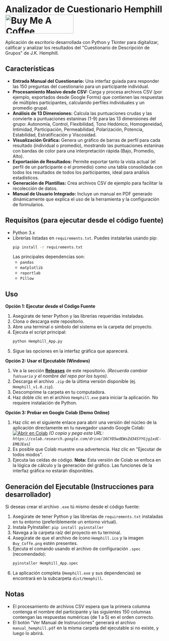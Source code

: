 # Analizador de Cuestionario Hemphill <a href="https://www.buymeacoffee.com/Yzaak64" target="_blank"><img src="https://cdn.buymeacoffee.com/buttons/v2/default-green.png" alt="Buy Me A Coffee" style="height: 60px !important;width: 217px !important;" ></a>

Aplicación de escritorio desarrollada con Python y Tkinter para digitalizar, calificar y analizar los resultados del "Cuestionario de Descripción de Grupos" de J.K. Hemphill.

## Características

*   **Entrada Manual del Cuestionario:** Una interfaz guiada para responder las 150 preguntas del cuestionario para un participante individual.
*   **Procesamiento Masivo desde CSV:** Carga y procesa archivos CSV (por ejemplo, exportados desde Google Forms) que contienen las respuestas de múltiples participantes, calculando perfiles individuales y un promedio grupal.
*   **Análisis de 13 Dimensiones:** Calcula las puntuaciones crudas y las convierte a puntuaciones estaninas (1-9) para las 13 dimensiones del grupo: Autonomía, Control, Flexibilidad, Tono Hedónico, Homogeneidad, Intimidad, Participación, Permeabilidad, Polarización, Potencia, Estabilidad, Estratificación y Viscosidad.
*   **Visualización Gráfica:** Genera un gráfico de barras de perfil para cada resultado (individual o promedio), mostrando las puntuaciones estaninas con bandas de color para una interpretación rápida (Bajo, Promedio, Alto).
*   **Exportación de Resultados:** Permite exportar tanto la vista actual (el perfil de un participante o el promedio) como una tabla consolidada con todos los resultados de todos los participantes, ideal para análisis estadísticos.
*   **Generación de Plantillas:** Crea archivos CSV de ejemplo para facilitar la recolección de datos.
*   **Manual de Usuario Integrado:** Incluye un manual en PDF generado dinámicamente que explica el uso de la herramienta y la configuración de formularios.

## Requisitos (para ejecutar desde el código fuente)

*   Python 3.x
*   Librerías listadas en `requirements.txt`. Puedes instalarlas usando pip:
    ```bash
    pip install -r requirements.txt
    ```
    Las principales dependencias son:
    *   `pandas`
    *   `matplotlib`
    *   `reportlab`
    *   `Pillow`

## Uso

**Opción 1: Ejecutar desde el Código Fuente**

1.  Asegúrate de tener Python y las librerías requeridas instaladas.
2.  Clona o descarga este repositorio.
3.  Abre una terminal o símbolo del sistema en la carpeta del proyecto.
4.  Ejecuta el script principal:
    ```bash
    python Hemphill_App.py
    ```
5.  Sigue las opciones en la interfaz gráfica que aparecerá.

**Opción 2: Usar el Ejecutable (Windows)**

1.  Ve a la sección [**Releases**](https://github.com/TuUsuario/Hemphill-Questionnaire-Analyzer/releases) de este repositorio. *(Recuerda cambiar `TuUsuario` y el nombre del repo por los tuyos)*.
2.  Descarga el archivo `.zip` de la última versión disponible (ej. `Hemphill_v1.0.zip`).
3.  Descomprime la carpeta en tu computadora.
4.  Haz doble clic en el archivo `Hemphill.exe` para iniciar la aplicación. No requiere instalación de Python.

**Opción 3: Probar en Google Colab (Demo Online)**

1.  Haz clic en el siguiente enlace para abrir una versión del núcleo de la aplicación directamente en tu navegador usando Google Colab:
    [![Abrir en Colab](https://colab.research.google.com/assets/colab-badge.svg)](https://colab.research.google.com/drive/16CYD5wdEWsZd34SYYGjg1xdC-EM8JEas)
    *(O copia y pega esta URL: `https://colab.research.google.com/drive/16CYD5wdEWsZd34SYYGjg1xdC-EM8JEas`)*
2.  Es posible que Colab muestre una advertencia. Haz clic en "Ejecutar de todos modos".
3.  Ejecuta las celdas de código. **Nota:** Esta versión de Colab se enfoca en la lógica de cálculo y la generación del gráfico. Las funciones de la interfaz gráfica no estarán disponibles.

## Generación del Ejecutable (Instrucciones para desarrollador)

Si deseas crear el archivo `.exe` tú mismo desde el código fuente:

1.  Asegúrate de tener Python y las librerías de `requirements.txt` instaladas en tu entorno (preferiblemente un entorno virtual).
2.  Instala PyInstaller: `pip install pyinstaller`
3.  Navega a la carpeta raíz del proyecto en tu terminal.
4.  Asegúrate de que el archivo de ícono `Hemphill.ico` y la imagen `Buy_Coffe.png` estén presentes.
5.  Ejecuta el comando usando el archivo de configuración `.spec` (recomendado):
    ```bash
    pyinstaller Hemphill_App.spec
    ```
6.  La aplicación completa (`Hemphill.exe` y sus dependencias) se encontrará en la subcarpeta `dist/Hemphill`.

## Notas

*   El procesamiento de archivos CSV espera que la primera columna contenga el nombre del participante y las siguientes 150 columnas contengan las respuestas numéricas (de 1 a 5) en el orden correcto.
*   El botón "Ver Manual de Instrucciones" generará el archivo `manual_hemphill.pdf` en la misma carpeta del ejecutable si no existe, y luego lo abrirá.